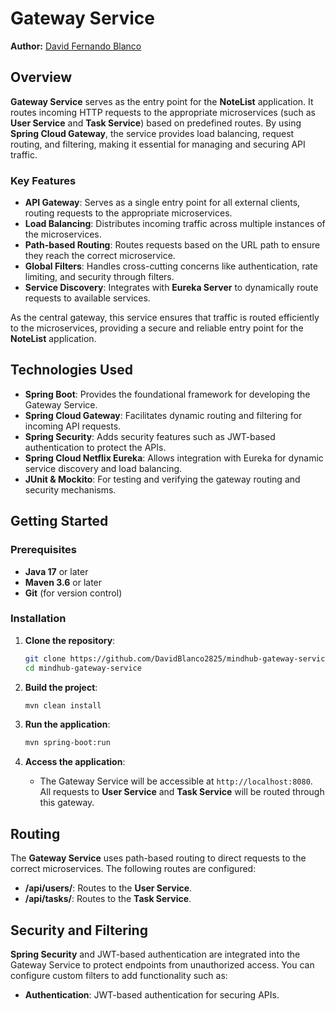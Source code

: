 # Gateway Service

**Author:** [David Fernando Blanco](https://github.com/DavidBlanco2825)

## Overview

**Gateway Service** serves as the entry point for the **NoteList** application. It routes incoming HTTP requests to the appropriate microservices (such as **User Service** and **Task Service**) based on predefined routes. By using **Spring Cloud Gateway**, the service provides load balancing, request routing, and filtering, making it essential for managing and securing API traffic.

### Key Features

- **API Gateway**: Serves as a single entry point for all external clients, routing requests to the appropriate microservices.
- **Load Balancing**: Distributes incoming traffic across multiple instances of the microservices.
- **Path-based Routing**: Routes requests based on the URL path to ensure they reach the correct microservice.
- **Global Filters**: Handles cross-cutting concerns like authentication, rate limiting, and security through filters.
- **Service Discovery**: Integrates with **Eureka Server** to dynamically route requests to available services.

As the central gateway, this service ensures that traffic is routed efficiently to the microservices, providing a secure and reliable entry point for the **NoteList** application.

## Technologies Used

- **Spring Boot**: Provides the foundational framework for developing the Gateway Service.
- **Spring Cloud Gateway**: Facilitates dynamic routing and filtering for incoming API requests.
- **Spring Security**: Adds security features such as JWT-based authentication to protect the APIs.
- **Spring Cloud Netflix Eureka**: Allows integration with Eureka for dynamic service discovery and load balancing.
- **JUnit & Mockito**: For testing and verifying the gateway routing and security mechanisms.

## Getting Started

### Prerequisites

- **Java 17** or later
- **Maven 3.6** or later
- **Git** (for version control)

### Installation

1. **Clone the repository**:
    ```bash
    git clone https://github.com/DavidBlanco2825/mindhub-gateway-service.git
    cd mindhub-gateway-service
    ```

2. **Build the project**:
    ```bash
    mvn clean install
    ```

3. **Run the application**:
    ```bash
    mvn spring-boot:run
    ```

4. **Access the application**:
   - The Gateway Service will be accessible at `http://localhost:8080`. All requests to **User Service** and **Task Service** will be routed through this gateway.

## Routing

The **Gateway Service** uses path-based routing to direct requests to the correct microservices. The following routes are configured:

- **/api/users/**: Routes to the **User Service**.
- **/api/tasks/**: Routes to the **Task Service**.

## Security and Filtering

**Spring Security** and JWT-based authentication are integrated into the Gateway Service to protect endpoints from unauthorized access. You can configure custom filters to add functionality such as:

- **Authentication**: JWT-based authentication for securing APIs.
